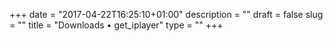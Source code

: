 +++
date = "2017-04-22T16:25:10+01:00"
description = ""
draft = false
slug = ""
title = "Downloads • get_iplayer"
type = ""
+++
